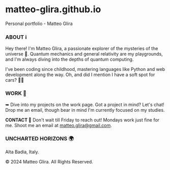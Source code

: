 # matteo-glira.github.io 
Personal portfolio - Matteo Glira

### ABOUT ℹ️
Hey there! I'm Matteo Glira, a passionate explorer of the mysteries of the universe 🚀. Quantum mechanics and general relativity are my playgrounds, and I'm always diving into the depths of quantum computing.

I've been coding since childhood, mastering languages like Python and web development along the way. Oh, and did I mention I have a soft spot for cars? 🚗💨

### WORK 💼
➥ Dive into my projects on the work page. Got a project in mind? Let's chat! Drop me an email, though bear in mind I'm currently focused on my studies.

**CONTACT 📧**
Don't wait till Friday to reach out! Mondays work just fine for me. Shoot me an email at [matteo.glira@gmail.com](mailto:matteo.glira@gmail.com).

### UNCHARTED HORIZONS 🌍
Alta Badia, Italy.

© 2024 Matteo Glira. All Rights Reserved. 
